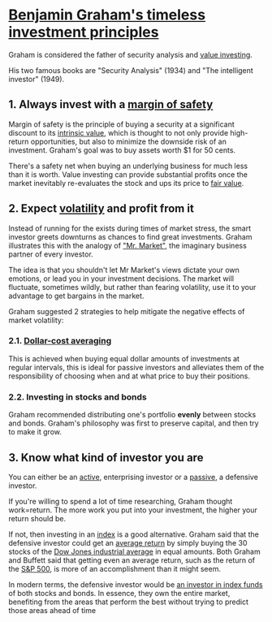 # [Benjamin Graham's timeless investment principles](https://www.investopedia.com/articles/basics/07/grahamprinciples.asp)

Graham is considered the father of security analysis and [value investing](https://www.investopedia.com/terms/v/valueinvesting.asp).

His two famous books are "Security Analysis" (1934) and "The intelligent investor" (1949). 

## 1. Always invest with a [margin of safety](https://www.investopedia.com/terms/m/marginofsafety.asp)

Margin of safety is the principle of buying a security at a significant discount to its [intrinsic value](https://www.investopedia.com/terms/i/intrinsicvalue.asp), which is thought to not only provide high-return opportunities, but also to minimize the downside risk of an investment. Graham's goal was to buy assets worth $1 for 50 cents.

There's a safety net when buying an underlying business for much less than it is worth. Value investing can provide substantial profits once the market inevitably re-evaluates the stock and ups its price to [fair value](https://www.investopedia.com/terms/f/fairvalue.asp).

## 2. Expect [volatility](https://www.investopedia.com/terms/v/volatility.asp) and profit from it

Instead of running for the exists during times of market stress, the smart investor greets downturns as chances to find great investments. Graham illustrates this with the analogy of ["Mr. Market"](https://www.investopedia.com/terms/m/mr-market.asp), the imaginary business partner of every investor.

The idea is that you shouldn't let Mr Market's views dictate your own emotions, or lead you in your investment decisions. The market will fluctuate, sometimes wildly, but rather than fearing volatility, use it to your advantage to get bargains in the market.

Graham suggested 2 strategies to help mitigate the negative effects of market volatility:

### 2.1. [Dollar-cost averaging](https://www.investopedia.com/terms/d/dollarcostaveraging.asp)

This is achieved when buying equal dollar amounts of investments at regular intervals, this is ideal for passive investors and alleviates them of the responsibility of choosing when and at what price to buy their positions.

### 2.2. Investing in stocks and bonds

Graham recommended distributing one's portfolio **evenly** between stocks and bonds. Graham's philosophy was first to preserve capital, and then try to make it grow.

## 3. Know what kind of investor you are

You can either be an [active](https://www.investopedia.com/terms/a/activeinvesting.asp), enterprising investor or a [passive](https://www.investopedia.com/terms/p/passiveinvesting.asp), a defensive investor.

If you're willing to spend a lot of time researching, Graham thought work=return. The more work you put into your investment, the higher your return should be.

If not, then investing in an [index](https://www.investopedia.com/terms/i/index.asp) is a good alternative. Graham said that the defensive investor could get an [average return](https://www.investopedia.com/terms/a/averagereturn.asp) by simply buying the 30 stocks of the [Dow Jones industrial average](https://www.investopedia.com/terms/d/djia.asp) in equal amounts. Both Graham and Buffett said that getting even an average return, such as the return of the [S&P 500](https://www.investopedia.com/terms/s/sp500.asp), is more of an accomplishment than it might seem.

In modern terms, the defensive investor would be [an investor in index funds](https://www.investopedia.com/articles/markets/101415/4-best-sp-500-index-funds.asp) of both stocks and bonds. In essence, they own the entire market, benefiting from the areas that perform the best without trying to predict those areas ahead of time